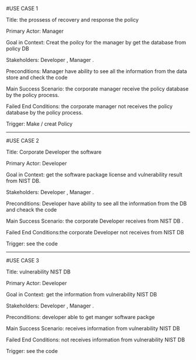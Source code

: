 #USE CASE 1

Title: the prossess of recovery and response the policy   

Primary Actor:  Manager

Goal in Context: Creat the poilcy for the manager by get the database from policy DB 

Stakeholders: Developer , Manager .

Preconditions: Manager have ability to see all the information from the data store and check the code  

Main Success Scenario: the corporate manager receive the policy database by the policy process. 

Failed End Conditions: the corporate manager not receives the policy database by the policy process.

Trigger: Make / creat Policy  

___________________________________________________________________________________________________________
#USE CASE 2

Title:  Corporate Developer the software 

Primary Actor:  Developer

Goal in Context: get the software package license and  vulnerability result from NIST DB.

Stakeholders: Developer , Manager .

Preconditions: Developer have ability to see all the information from the DB and cheack the code  

Main Success Scenario: the corporate Developer receives from NIST DB  .

Failed End Conditions:the corporate Developer not receives from NIST DB

Trigger: see the code 
_________________________________________________________________________________________________________________
#USE CASE 3

Title: vulnerability NIST DB

Primary Actor: Developer

Goal in Context: get the information from vulnerability NIST DB

Stakeholders: Developer , Manager .

Preconditions: developer able to get manger software packge 

Main Success Scenario: receives information from vulnerability NIST DB

Failed End Conditions: not receives information from vulnerability NIST DB

Trigger: see the code 
